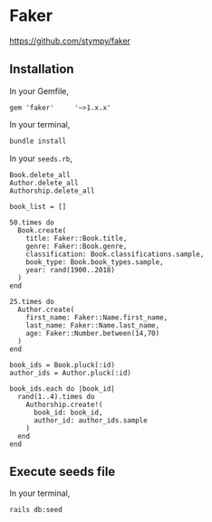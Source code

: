 # Faker

https://github.com/stympy/faker

## Installation
In your Gemfile,

```
gem 'faker'     '~>1.x.x'
```

In your terminal,

```bash
bundle install
```

In your `seeds.rb`,

```
Book.delete_all
Author.delete_all
Authorship.delete_all

book_list = []

50.times do
  Book.create(
    title: Faker::Book.title,
    genre: Faker::Book.genre,
    classification: Book.classifications.sample,
    book_type: Book.book_types.sample,
    year: rand(1900..2018)
  )
end

25.times do
  Author.create(
    first_name: Faker::Name.first_name,
    last_name: Faker::Name.last_name,
    age: Faker::Number.between(14,70)
  )
end

book_ids = Book.pluck(:id)
author_ids = Author.pluck(:id)

book_ids.each do |book_id|
  rand(1..4).times do
    Authorship.create!(
      book_id: book_id,
      author_id: author_ids.sample
    )
  end
end
```

## Execute seeds file

In your terminal,

```bash
rails db:seed
```
